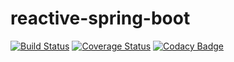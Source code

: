 # reactive-spring-boot

[![Build Status](https://travis-ci.org/nortthon/reactive-spring-boot.svg?branch=master)](https://travis-ci.org/nortthon/reactive-spring-boot)
[![Coverage Status](https://coveralls.io/repos/github/nortthon/reactive-spring-boot/badge.svg?branch=master)](https://coveralls.io/github/nortthon/reactive-spring-boot?branch=master)
[![Codacy Badge](https://api.codacy.com/project/badge/Grade/0dc1fc16860244d596109584b33e62de)](https://www.codacy.com/app/nortthon/reactive-spring-boot?utm_source=github.com&amp;utm_medium=referral&amp;utm_content=nortthon/reactive-spring-boot&amp;utm_campaign=Badge_Grade)
